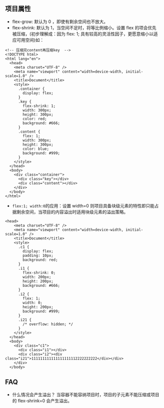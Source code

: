 ## 项目属性

- flex-grow: 默认为 0 ，即使有剩余空间也不放大。
- flex-shrink: 默认为 1，当空间不足时，将等比例缩小。设置 flex 的项会优先被压缩，(初步理解成：因为 flex: 1; 具有较高的灵活性因子，更愿意缩小以适应可用空间)如：

```
<!-- 压缩完content再压缩key  -->
<!DOCTYPE html>
<html lang="en">
  <head>
    <meta charset="UTF-8" />
    <meta name="viewport" content="width=device-width, initial-scale=1.0" />
    <title>Document</title>
    <style>
      .container {
        display: flex;
      }
      .key {
        flex-shrink: 1;
        width: 300px;
        height: 300px;
        color: red;
        background: #666;
      }
      .content {
        flex: 1;
        width: 300px;
        height: 300px;
        color: blue;
        background: #999;
      }
    </style>
  </head>
  <body>
    <div class="container">
      <div class="key"></div>
      <div class="content"></div>
    </div>
  </body>
</html>

```

- `flex:1; width:0`的应用：设置 width=0 则项目具备块级元素的特性即只能占据剩余空间，当项目的内容溢出时适用块级元素的溢出策略。

```
<head>
    <meta charset="UTF-8" />
    <meta name="viewport" content="width=device-width, initial-scale=1.0" />
    <title>Document</title>
    <style>
      .c1 {
        display: flex;
        padding: 10px;
        background: red;
      }
      .i1 {
        flex-shrink: 0;
        width: 200px;
        height: 200px;
        background: #666;
      }
      .i2 {
        flex: 1;
        width: 0;
        height: 200px;
        background: #999;
      }
      .i21 {
        /* overflow: hidden; */
      }
    </style>
  </head>
  <body>
    <div class="c1">
      <div class="i1"></div>
      <div class="i2"><div class="i21">111111111111111111112222222222</div></div>
    </div>
  </body>
```

## FAQ

- 什么情况会产生溢出？
  当容器不能容纳项目时，项目的子元素不能压缩或项目的 flex-shrink=0 会产生溢出。

